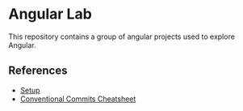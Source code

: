 # Angular Lab

This repository contains a group of angular projects used to explore Angular.

## References

* [Setup](./docs/setup.md)
* [Conventional Commits Cheatsheet](https://gist.github.com/Zekfad/f51cb06ac76e2457f11c80ed705c95a3)
